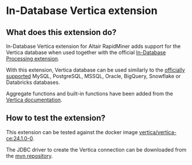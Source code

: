 In-Database Vertica extension
========================================

What does this extension do?
----------------------------

In-Database Vertica extension for Altair RapidMiner adds support for the Vertica database when used together with the official [In-Database Processing extension](https://marketplace.rapidminer.com/UpdateServer/faces/product_details.xhtml?productId=rmx_in_database_processing).

With this extension, Vertica database can be used similarly to the [officially supported](https://docs.rapidminer.com/latest/studio/connect/database/index.html) MySQL, PostgreSQL, MSSQL, Oracle, BigQuery, Snowflake or Databricks databases.

Aggregate functions and built-in functions have been added from the [Vertica documentation](https://docs.vertica.com/24.1.x/en/sql-reference/functions/).

How to test the extension?
--------------------------

This extension can be tested against the docker image [vertica/vertica-ce:24.1.0-0](https://hub.docker.com/layers/vertica/vertica-ce/24.1.0-0/images/sha256-9248dbc3ee429827f89a96758b88d7a286762d50918e2e4bbfcda2dd18cb1cd9?context=explore).

The JDBC driver to create the Vertica connection can be downloaded from the [mvn repository](https://repo1.maven.org/maven2/com/vertica/jdbc/vertica-jdbc/24.2.0-0/vertica-jdbc-24.2.0-0.jar).
